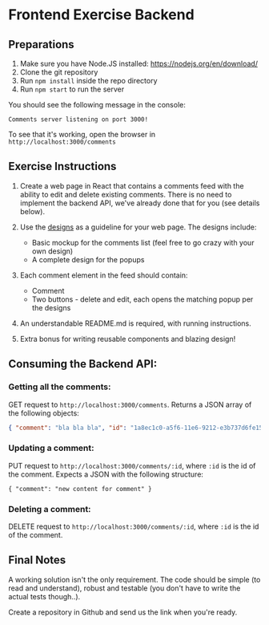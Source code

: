# Frontend Exercise Backend

## Preparations

1. Make sure you have Node.JS installed: https://nodejs.org/en/download/
1. Clone the git repository
1. Run `npm install` inside the repo directory
1. Run `npm start` to run the server

You should see the following message in the console:

`Comments server listening on port 3000!`

To see that it's working, open the browser in `http://localhost:3000/comments`

## Exercise Instructions

1. Create a web page in React that contains a comments feed with the ability to edit and delete existing comments.
There is no need to implement the backend API, we've already done that for you (see details below).

1. Use the [designs](./designs) as a guideline for your web page. The designs include:
    * Basic mockup for the comments list (feel free to go crazy with your own design)
    * A complete design for the popups

1. Each comment element in the feed should contain:
    * Comment
    * Two buttons - delete and edit, each opens the matching popup per the designs

1. An understandable README.md is required, with running instructions.

1. Extra bonus for writing reusable components and blazing design!

## Consuming the Backend API:

### Getting all the comments:

GET request to `http://localhost:3000/comments`. Returns a JSON array of the following objects:
```json
{ "comment": "bla bla bla", "id": "1a8ec1c0-a5f6-11e6-9212-e3b737d6fe15", "updatedAt": 1478638710748, "email": "me@acme.com" }
```

### Updating a comment:

PUT request to `http://localhost:3000/comments/:id`, where `:id` is the id of the comment.
Expects a JSON with the following structure:
```
{ "comment": "new content for comment" }
```

### Deleting a comment:

DELETE request to `http://localhost:3000/comments/:id`, where `:id` is the id of the comment.

## Final Notes

A working solution isn't the only requirement. The code should be simple (to read and understand), robust and testable (you don't have to write the actual tests though..).

Create a repository in Github and send us the link when you're ready.
